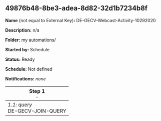 ## 49876b48-8be3-adea-8d82-32d1b7234b8f

**Name** (not equal to External Key)**:** DE-GECV-Webcast-Activity-10292020

**Description:** n/a

**Folder:** my automations/

**Started by:** Schedule

**Status:** Ready

**Schedule:** Not defined

**Notifications:** _none_


| Step 1<br>_<small>-</small>_ |
| --- |
| _1.1: query_<br>DE-GECV-JOIN-QUERY |
